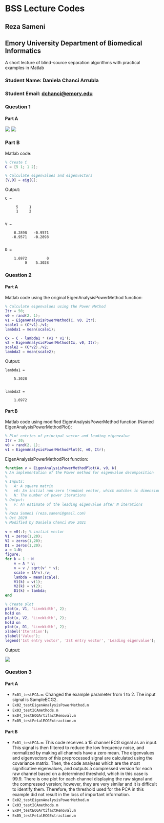 # BSS Lecture Codes
## Reza Sameni
## Emory University Department of Biomedical Informatics

A short lecture of blind-source separation algorithms with practical examples in Matlab

### Student Name: Daniela Chanci Arrubla
### Student Email: dchanci@emory.edu

### Question 1
#### Part A
![](/Figures/Q1_partA_1.jpg)
![](/Figures/Q1_partA_2.jpg)

### Part B
Matlab code:
```matlab
% Create C
C = [5 1; 1 2];

% Calculate eigenvalues and eigenvectors
[V,D] = eig(C);
```

Output:
```
C =

     5     1
     1     2


V =

    0.2898   -0.9571
   -0.9571   -0.2898


D =

    1.6972         0
         0    5.3028
```

### Question 2
#### Part A
Matlab code using the original EigenAnalysisPowerMethod function:
```matlab
% Calculate eigenvalues using the Power Method
Itr = 50;
v0 = rand(2, 1);
v1 = EigenAnalysisPowerMethod(C, v0, Itr);
scale1 = (C*v1)./v1;
lambda1 = mean(scale1);

Cx = C - lambda1 * (v1 * v1');
v2 = EigenAnalysisPowerMethod(Cx, v0, Itr);
scale2 = (C*v2)./v2;
lambda2 = mean(scale2);
```

Output:
```
lambda1 =

    5.3028


lambda2 =

    1.6972
```

#### Part B
Matlab code using modified EigenAnalysisPowerMethod function (Named EigenAnalysisPowerMethodPlot):
```matlab
% Plot entries of principal vector and leading eigenvalue
Itr = 20;
v0 = rand(2, 1);
v1 = EigenAnalysisPowerMethodPlot(C, v0, Itr);
```

EigenAnalysisPowerMethodPlot function:
```matlab
function v = EigenAnalysisPowerMethodPlot(A, v0, N)
% An implementation of the Power method for eigenvalue decomposition
%
% Inputs:
%   A: A square matrix
%   v0: An initial non-zero (random) vector, which matches in dimension with A
%   N: The number of power iterations
% Output:
%   v: An estimate of the leading eigenvalue after N iterations
%
% Reza Sameni (reza.sameni@gmail.com)
% Oct 2020
% Modified by Daniela Chanci Nov 2021
 
v = v0(:); % initial vector
V1 = zeros(1,20);
V2 = zeros(1,20);
D1 = zeros(1,20);
x = 1:N;
figure;
for k = 1 : N
    v = A * v;
    v = v / sqrt(v' * v);
    scale = (A*v)./v;
    lambda = mean(scale);
    V1(k) = v(1);
    V2(k) = v(2);
    D1(k) = lambda;
end

% Create plot 
plot(x, V1, 'LineWidth', 2);
hold on
plot(x, V2, 'LineWidth', 2);
hold on
plot(x, D1, 'LineWidth', 2);
xlabel('Iteration');
ylabel('Value');
legend('1st entry vector', '2st entry vector', 'Leading eigenvalue');
```

Output:

![](/Figures/Q2_partB.jpg)

### Question 3
#### Part A
* ```Ex01_testPCA.m```: Changed the example parameter from 1 to 2. The input signal is SampleECG2.
* ```Ex02_testEigenAnalysisPowerMethod.m``` 
* ```Ex03_testICAmethods.m``` 
* ```Ex04_testEOGArtifactRemoval.m``` 
* ```Ex05_testFetalECGExtraction.m``` 

#### Part B
* ```Ex01_testPCA.m```: This code receives a 15 channel ECG signal as an input. This signal is then filtered to reduce the low frequency noise, and normalized by making all channels have a zero mean. The eigenvalues and eigenvectors of this preprocessed signal are calculated using the covariance matrix. Then, the code analyses which are the most significative eigenvalues, and outputs a compressed version for each raw channel based on a determined threshold, which in this case is 99.9. There is one plot for each channel displaying the raw signal and the compressed version; however, they are very similar and it is difficult to identify them. Therefore, the threshold used for the PCA in this example did not result in the loss of important information.
* ```Ex02_testEigenAnalysisPowerMethod.m``` 
* ```Ex03_testICAmethods.m``` 
* ```Ex04_testEOGArtifactRemoval.m``` 
* ```Ex05_testFetalECGExtraction.m``` 